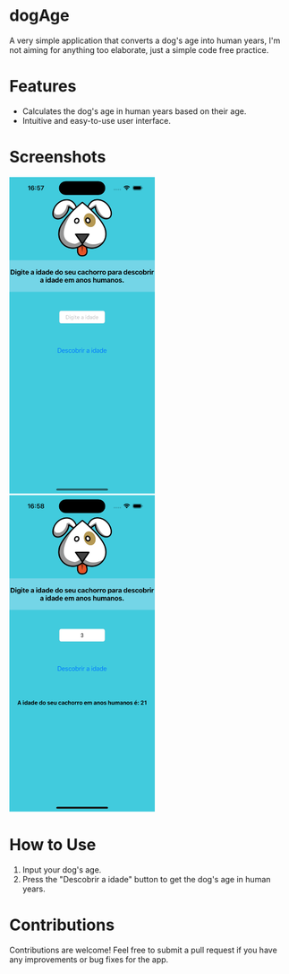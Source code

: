 # dogAge
A very simple application that converts a dog's age into human years, I'm not aiming for anything too elaborate, just a simple code free practice.

# Features

- Calculates the dog's age in human years based on their age.
- Intuitive and easy-to-use user interface.

# Screenshots

<p align = "left">
<img width = "260" src = "https://github.com/lvcassouza/dogAge/blob/main/dogAge/IdadeCachorro/Assets.xcassets/ToReadme/Simulator%20Screen%20Shot1.png">

<img width = "260" src = "https://github.com/lvcassouza/dogAge/blob/main/dogAge/IdadeCachorro/Assets.xcassets/ToReadme/Simulator%20Screen%20Shot2.png">
</p> 

# How to Use

1. Input your dog's age.
2. Press the "Descobrir a idade" button to get the dog's age in human years.

# Contributions

Contributions are welcome! Feel free to submit a pull request if you have any improvements or bug fixes for the app.

